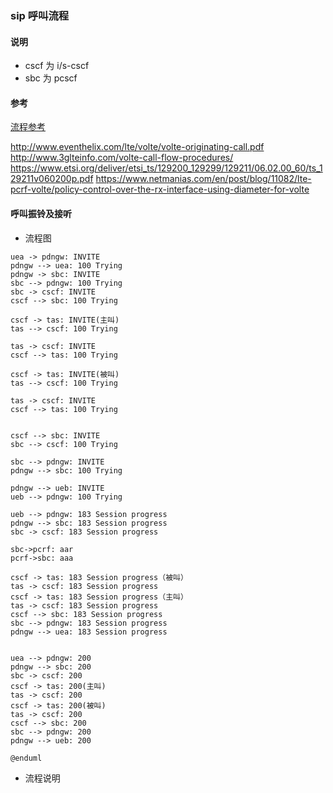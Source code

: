 ### sip 呼叫流程

#### 说明

- cscf 为 i/s-cscf
- sbc 为 pcscf

#### 参考

[流程参考](https://www.gsma.com/futurenetworks/wp-content/uploads/2014/05/FCM.01-v1.1.pdf)

http://www.eventhelix.com/lte/volte/volte-originating-call.pdf
http://www.3glteinfo.com/volte-call-flow-procedures/
https://www.etsi.org/deliver/etsi_ts/129200_129299/129211/06.02.00_60/ts_129211v060200p.pdf
https://www.netmanias.com/en/post/blog/11082/lte-pcrf-volte/policy-control-over-the-rx-interface-using-diameter-for-volte

#### 呼叫振铃及接听

- 流程图

```puml
uea -> pdngw: INVITE
pdngw --> uea: 100 Trying
pdngw -> sbc: INVITE
sbc --> pdngw: 100 Trying
sbc -> cscf: INVITE
cscf --> sbc: 100 Trying

cscf -> tas: INVITE(主叫)
tas --> cscf: 100 Trying

tas -> cscf: INVITE
cscf --> tas: 100 Trying

cscf -> tas: INVITE(被叫)
tas --> cscf: 100 Trying

tas -> cscf: INVITE
cscf --> tas: 100 Trying


cscf --> sbc: INVITE
sbc --> cscf: 100 Trying

sbc --> pdngw: INVITE
pdngw --> sbc: 100 Trying

pdngw --> ueb: INVITE
ueb --> pdngw: 100 Trying

ueb --> pdngw: 183 Session progress
pdngw --> sbc: 183 Session progress
sbc -> cscf: 183 Session progress

sbc->pcrf: aar
pcrf->sbc: aaa

cscf -> tas: 183 Session progress（被叫）
tas -> cscf: 183 Session progress
cscf -> tas: 183 Session progress（主叫）
tas -> cscf: 183 Session progress
cscf --> sbc: 183 Session progress
sbc --> pdngw: 183 Session progress
pdngw --> uea: 183 Session progress


uea --> pdngw: 200
pdngw --> sbc: 200
sbc -> cscf: 200
cscf -> tas: 200(主叫)
tas -> cscf: 200
cscf -> tas: 200(被叫)
tas -> cscf: 200
cscf --> sbc: 200
sbc --> pdngw: 200
pdngw --> ueb: 200

@enduml
```

- 流程说明
